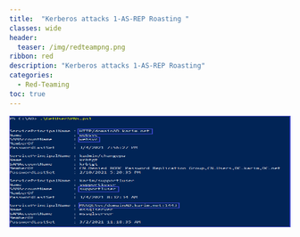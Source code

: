 ```yaml
---
title:  "Kerberos attacks 1-AS-REP Roasting "
classes: wide
header:
  teaser: /img/redteampng.png
ribbon: red
description: "Kerberos attacks 1-AS-REP Roasting"
categories:
  - Red-Teaming
toc: true
---
```

<img src="/img/kerberosting/13.png" alt="Getting-gz" width="1000" height="200"> 
